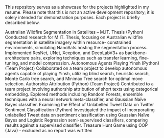 
This repository serves as a showcase for the projects highlighted in my resume. Please note that this is not an active development repository; it is solely intended for demonstration purposes. Each project is briefly described below.

Australian Wildfire Segmentation in Satellites – M.IT. Thesis (Python)
Conducted research for M.IT. Thesis, focusing on Australian wildfire segmentation in satellite imagery within resource- constrained environments, simulating NanoSats hosting the segmentation process. Implemented ResNet, UNet, Xception, and DeepLabV3+ as backbone-architecture pairs, exploring techniques such as transfer learning, fine-tuning, and model compression.
Autonomous Agents Playing Yinsh (Python) (Team Project)
Collaborated on a team project to develop autonomous agents capable of playing Yinsh, utilizing blind search, heuristic search, Monte Carlo tree search, and Minimax Tree search for optimal move selection.
Authorship Attribution (Python) (Team Project)
Contributed to a team project involving authorship attribution of short texts using categorical embedding. Explored methods including Random Forests, ensemble techniques with a neural network meta-classifier, and Gaussian Naïve Bayes classifier.
Examining the Effect of Unlabelled Tweet Data on Twitter Sentiment Classification (Python)
Investigated the impact of incorporating unlabelled Tweet data on sentiment classification using Gaussian Naïve Bayes and Logistic Regression semi-supervised classifiers, comparing results against a supervised classifier.
Treasure Hunt Game using OOP (Java) - excluded as no report was wrtitten 

